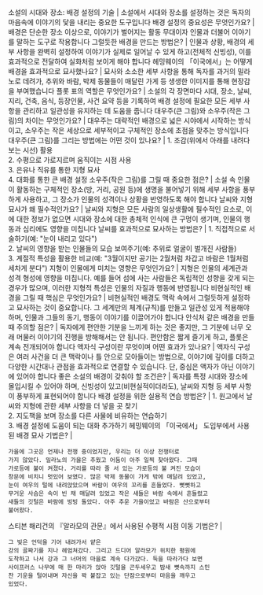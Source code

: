 소설의 시대와 장소: 배경 설정의 기술	| 소설에서 시대와 장소를 설정하는 것은 독자의 마음속에 이야기의 닻을 내리는 중요한 도구입니다
배경 설정의 중요성은 무엇인가요?	| 배경은 단순한 장소 이상으로, 이야기가 벌어지는 활동 무대이자 인물과 더불어 이야기를 말하는 도구로 작용합니다
그럴듯한 배경을 만드는 방법은?	| 인물과 상황, 배경의 세부 사항을 완벽히 설정하여 이야기가 실제로 일어날 수 있게 하고(전체적 신빙성), 이를 효과적으로 전달하여 실화처럼 보이게 해야 합니다
헤밍웨이의 「이국에서」는 어떻게 배경을 효과적으로 묘사했나요?	| 묘사와 소소한 세부 사항을 통해 독자를 과거의 밀라노로 데려가, 추위와 바람, 박제 동물들이 매달린 가게 등 생생한 이미지를 통해 현장감을 부여했습니다
플롯 표의 역할은 무엇인가요?	| 소설의 각 장면마다 시대, 장소, 날씨, 지리, 건축, 음식, 등장인물, 사건 요약 등을 기록하여 배경 설정에 필요한 모든 세부 사항을 관리하고 일관성을 유지하는 데 도움을 줍니다
대우주(큰 그림)와 소우주(작은 그림)의 차이는 무엇인가요?	| 대우주는 대략적인 배경으로 넓은 시야에서 시작하는 방식이고, 소우주는 작은 세상으로 세부적이고 구체적인 장소에 초점을 맞추는 방식입니다
대우주(큰 그림)를 그리는 방법에는 어떤 것이 있나요?	| 1. 조감(위에서 아래를 내려다보는 시선) 활용<br/>2. 수평으로 가로지르며 움직이는 시점 사용<br/>3. 은유나 직유를 통한 지형 묘사<br/>4. 대화를 통한 큰 배경 설정
소우주(작은 그림)를 그릴 때 중요한 점은?	| 소설 속 인물이 활동하는 구체적인 장소(방, 거리, 공원 등)에 생명을 불어넣기 위해 세부 사항을 풍부하게 사용하고, 그 장소가 인물의 성격이나 상황을 반영하도록 해야 합니다
날씨와 지형 묘사가 왜 필수적인가요?	| 날씨와 지형은 모든 사람의 일상생활에 필수적인 요소로, 이에 대한 정보가 없으면 시대와 장소에 대한 총체적 인식에 큰 구멍이 생기며, 인물의 행동과 심리에도 영향을 미칩니다
날씨를 효과적으로 묘사하는 방법은?	| 1. 직접적으로 서술하기(예: "눈이 내리고 있다")<br/>2. 날씨의 영향을 받는 인물들의 모습 보여주기(예: 추위로 얼굴이 벌개진 사람들)<br/>3. 계절적 특성을 활용한 비교(예: "3월이지만 공기는 2월처럼 차갑고 바람은 1월처럼 세차게 분다")
지형이 인물에게 미치는 영향은 무엇인가요?	| 지형은 인물의 세계관과 성격 형성에 영향을 미칩니다. 예를 들어 섬에 사는 사람들은 독립적인 성향을 갖게 되는 경우가 많으며, 이러한 지형적 특성은 인물의 자질과 행동에 반영됩니다
비현실적인 배경을 그릴 때 핵심은 무엇인가요?	| 비현실적인 배경도 맥락 속에서 그럴듯하게 설정하고 묘사하는 것이 중요합니다. 그 세계만의 체계(규칙)를 만들고 일관성 있게 적용해야 하며, 인물과 그들의 동기, 행동이 이야기를 이끌어가야 합니다
안식처 같은 배경을 만들 때 주의할 점은?	| 독자에게 편안한 기분을 느끼게 하는 것은 좋지만, 그 기분에 너무 오래 머물러 이야기의 진행을 방해해서는 안 됩니다. 편안함은 짧게 즐기게 하고, 플롯은 계속 전개되어야 합니다
액자식 구성이란 무엇이며 어떤 효과가 있나요?	| 액자식 구성은 여러 사건을 더 큰 맥락이나 틀 안으로 모아들이는 방법으로, 이야기에 깊이를 더하고 다양한 시간대나 관점을 효과적으로 연결할 수 있습니다. 단, 중심은 액자가 아닌 이야기에 있어야 합니다
좋은 소설의 배경이 갖춰야 할 조건은?	| 독자를 특정 시대와 장소에 몰입시킬 수 있어야 하며, 신빙성이 있고(비현실적이더라도), 날씨와 지형 등 세부 사항이 풍부하게 표현되어야 합니다
배경 설정을 위한 실용적 연습 방법은?	| 1. 원고에서 날씨와 지형에 관한 세부 사항을 더 넣을 곳 찾기<br/>2. 지도책을 보며 장소를 다른 사물에 비유하는 연습하기<br/>3. 배경 설정에 도움이 되는 대화 추가하기
헤밍웨이의 「이국에서」 도입부에서 사용된 배경 묘사 기법은?	| <pre><code>가을에 그곳은 언제나 전쟁 중이었지만, 우리는 더 이상 전쟁터로 가지 않았다. 밀라노의 가을은 추웠고 어둠이 아주 일찍 찾아왔다. 그때 가로등에 불이 켜졌다. 거리를 따라 줄 서 있는 가로등의 불 켜진 모습이 창문에 비치니 멋있어 보였다. 많은 박제 동물이 가게 밖에 매달려 있었고, 눈이 여우의 털에 내려앉았으며 바람이 여우의 꼬리를 흔들었다. 뻣뻣하고 무거운 사슴은 속이 빈 채 매달려 있었고 작은 새들은 바람 속에서 흔들렸고 새들의 깃털은 바람에 빙빙 돌았다. 아주 추운 가을이었고 바람은 산으로부터 불어왔다.</code></pre>
스티븐 해리건의 『알라모의 관문』에서 사용된 수평적 시점 이동 기법은?	| <pre><code>그 빛은 언덕을 기어 내려가서 얕은 강의 골짜기를 지나 헤엄쳐갔다. 그리고 드디어 알라모가 위치한 평원에 도착하고 나서 강과 그 너머의 마을로 계속 다가갔다. 둑을 따라가다 보면 사이프러스 나무에 매 한 마리가 앉아 깃털을 곤두세우고 밤새 뼛속까지 스민 찬 기운을 털어내며 자신을 꽉 붙잡고 있는 단잠으로부터 마음을 깨우고 있었다.</code></pre>